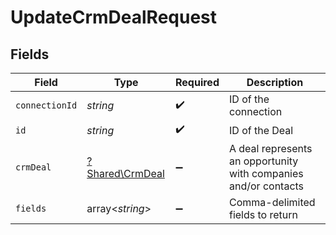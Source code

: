 # UpdateCrmDealRequest


## Fields

| Field                                                           | Type                                                            | Required                                                        | Description                                                     |
| --------------------------------------------------------------- | --------------------------------------------------------------- | --------------------------------------------------------------- | --------------------------------------------------------------- |
| `connectionId`                                                  | *string*                                                        | :heavy_check_mark:                                              | ID of the connection                                            |
| `id`                                                            | *string*                                                        | :heavy_check_mark:                                              | ID of the Deal                                                  |
| `crmDeal`                                                       | [?Shared\CrmDeal](../../Models/Shared/CrmDeal.md)               | :heavy_minus_sign:                                              | A deal represents an opportunity with companies and/or contacts |
| `fields`                                                        | array<*string*>                                                 | :heavy_minus_sign:                                              | Comma-delimited fields to return                                |